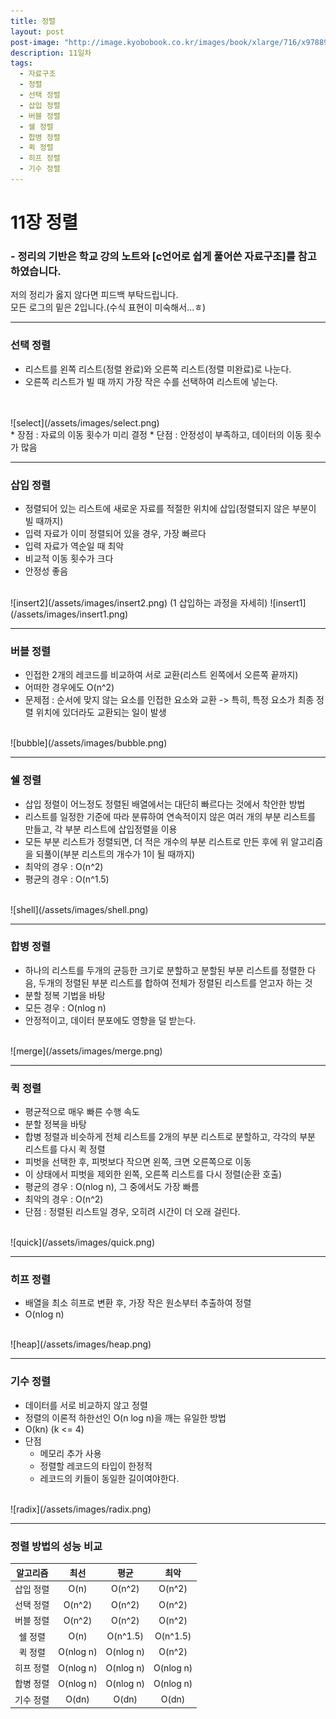 ```yaml
---
title: 정렬
layout: post
post-image: "http://image.kyobobook.co.kr/images/book/xlarge/716/x9788970509716.jpg"
description: 11일차
tags:
  - 자료구조
  - 정렬
  - 선택 정렬
  - 삽입 정렬
  - 버블 정렬
  - 쉘 정렬
  - 합병 정렬
  - 퀵 정렬
  - 히프 정렬
  - 기수 정렬
---
```


# 11장 정렬
### - 정리의 기반은 학교 강의 노트와 [c언어로 쉽게 풀어쓴 자료구조]를 참고하였습니다.

저의 정리가 옳지 않다면 피드백 부탁드립니다.  
모든 로그의 밑은 2입니다.(수식 표현이 미숙해서...ㅎ)

---

### 선택 정렬
* 리스트를 왼쪽 리스트(정렬 완료)와 오른쪽 리스트(정렬 미완료)로 나눈다.
* 오른쪽 리스트가 빌 때 까지 가장 작은 수를 선택하여 리스트에 넣는다.
<br>
<br>
![select](/assets/images/select.png)
<br>
* 장점 : 자료의 이동 횟수가 미리 결정
* 단점 : 안정성이 부족하고, 데이터의 이동 횟수가 많음

---

### 삽입 정렬
* 정렬되어 있는 리스트에 새로운 자료를 적절한 위치에 삽입(정렬되지 않은 부분이 빌 때까지)
* 입력 자료가 이미 정렬되어 있을 경우, 가장 빠르다
* 입력 자료가 역순일 때 최악
* 비교적 이동 횟수가 크다
* 안정성 좋음
<br>
![insert2](/assets/images/insert2.png)
(1 삽입하는 과정을 자세히)  
![insert1](/assets/images/insert1.png)

---

### 버블 정렬
* 인접한 2개의 레코드를 비교하여 서로 교환(리스트 왼쪽에서 오른쪽 끝까지)
* 어떠한 경우에도 O(n^2)
* 문제점 : 순서에 맞지 않는 요소를 인접한 요소와 교환 -> 특히, 특정 요소가 최종 정렬 위치에 있더라도 교환되는 일이 발생
<br>
![bubble](/assets/images/bubble.png)

---

### 쉘 정렬
* 삽입 정렬이 어느정도 정렬된 배열에서는 대단히 빠르다는 것에서 착안한 방법
* 리스트를 일정한 기준에 따라 분류하여 연속적이지 않은 여러 개의 부분 리스트를 만들고, 각 부분 리스트에 삽입정렬을 이용
* 모든 부분 리스트가 정렬되면, 더 적은 개수의 부분 리스트로 만든 후에 위 알고리즘을 되풀이(부분 리스트의 개수가 1이 될 때까지)
* 최악의 경우 : O(n^2)
* 평균의 경우 : O(n^1.5)
<br>
![shell](/assets/images/shell.png)

---

### 합병 정렬
* 하나의 리스트를 두개의 균등한 크기로 분할하고 분할된 부분 리스트를 정렬한 다음, 두개의 정렬된 부분 리스트를 합하여 전체가 정렬된 리스트를 얻고자 하는 것
* 분할 정복 기법을 바탕
* 모든 경우 : O(nlog n)
* 안정적이고, 데이터 분포에도 영향을 덜 받는다.
<br>
![merge](/assets/images/merge.png)

---

### 퀵 정렬
* 평균적으로 매우 빠른 수행 속도
* 분할 정복을 바탕
* 합병 정렬과 비슷하게 전체 리스트를 2개의 부분 리스트로 분할하고, 각각의 부분 리스트를 다시 퀵 정렬
* 피벗을 선택한 후, 피벗보다 작으면 왼쪽, 크면 오른쪽으로 이동
* 이 상태에서 피벗을 제외한 왼쪽, 오른쪽 리스트를 다시 정렬(순환 호출)
* 평균의 경우 : O(nlog n), 그 중에서도 가장 빠름
* 최악의 경우 : O(n^2)
* 단점 : 정렬된 리스트일 경우, 오히려 시간이 더 오래 걸린다.
<br>
![quick](/assets/images/quick.png)

---

### 히프 정렬
* 배열을 최소 히프로 변환 후, 가장 작은 원소부터 추출하여 정렬
* O(nlog n)
<br>
![heap](/assets/images/heap.png)

---

### 기수 정렬
* 데이터를 서로 비교하지 않고 정렬
* 정렬의 이론적 하한선인 O(n log n)을 깨는 유일한 방법
* O(kn) (k <= 4)
* 단점
    + 메모리 추가 사용
    + 정렬할 레코드의 타입이 한정적
    + 레코드의 키들이 동일한 길이여야한다.

<br>
![radix](/assets/images/radix.png)

---

### 정렬 방법의 성능 비교

|알고리즘|최선|평균|최악|
|:---:|:---:|:---:|:---:|
|삽입 정렬|O(n)|O(n^2)|O(n^2)|
|선택 정렬| O(n^2) | O(n^2) | O(n^2) |
|버블 정렬| O(n^2) | O(n^2) | O(n^2) |
|쉘 정렬| O(n) | O(n^1.5) | O(n^1.5) |
|퀵 정렬| O(nlog n) | O(nlog n) | O(n^2) |
|히프 정렬| O(nlog n) | O(nlog n) | O(nlog n) |
|합병 정렬| O(nlog n) | O(nlog n) | O(nlog n) |
|기수 정렬| O(dn) | O(dn) | O(dn) |